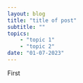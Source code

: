 ```yaml
---
layout: blog
title: "title of post"
subtitle: ""
topics:
    - "topic 1"
    - "topic 2"
date: "01-07-2023"
---
```


First